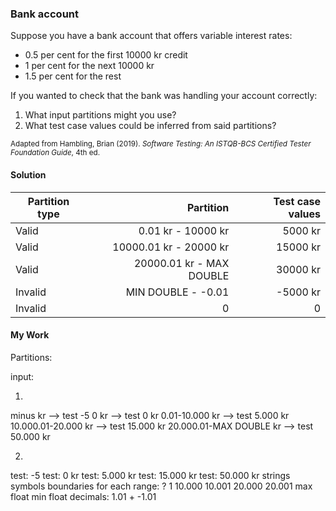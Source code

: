 ### Bank account
Suppose you have a bank account that offers variable interest rates:

- 0.5 per cent for the first 10000 kr credit
- 1 per cent for the next 10000 kr
- 1.5 per cent for the rest

If you wanted to check that the bank was handling your account correctly: 
1. What input partitions might you use?
2. What test case values could be inferred from said partitions?

<sub>Adapted from Hambling, Brian (2019). *Software Testing: An ISTQB-BCS Certified Tester Foundation Guide*, 4th ed.</sub>

#### Solution

|Partition type|Partition|Test case values|
|-|--:|--:|
|Valid|0.01 kr - 10000 kr|5000 kr|
|Valid|10000.01 kr - 20000 kr|15000 kr|
|Valid|20000.01 kr - MAX DOUBLE|30000 kr|
|Invalid|MIN DOUBLE - -0.01|-5000 kr|
|Invalid|0|0|


#### My Work
Partitions:

input:

1.
minus kr --> test -5 
0 kr --> test 0 kr
0.01-10.000 kr --> test 5.000 kr
10.000.01-20.000 kr --> test 15.000 kr
20.000.01-MAX DOUBLE kr --> test 50.000 kr

2. 
test: -5
test: 0 kr
test: 5.000 kr
test: 15.000 kr
test: 50.000 kr
strings
symbols
boundaries for each range: ?
1
10.000 
10.001
20.000
20.001
max float
min float
decimals: 1.01 + -1.01



